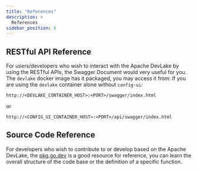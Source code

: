 ```yaml
---
title: "References"
description: >
  References
sidebar_position: 6
---
```



## RESTful API Reference

For users/developers who wish to interact with the Apache DevLake by using the RESTful APIs,
the Swagger Document would very useful for you. The `devlake` docker image has it packaged, you may access it from:
If you are using the `devlake` container alone without `config-ui`:
```
http://<DEVLAKE_CONTAINER_HOST>:<PORT>/swagger/index.html
```
or
```
http://<CONFIG_UI_CONTAINER_HOST>:<PORT>/api/swagger/index.html
```

## Source Code Reference

For developers who wish to contribute to or develop based on the Apache DevLake, the 
[pkg.go.dev](https://pkg.go.dev/github.com/apache/incubator-devlake#section-documentation)
is a good resource for reference, you can learn the overall structure of the code base or 
the definition of a specific function.

